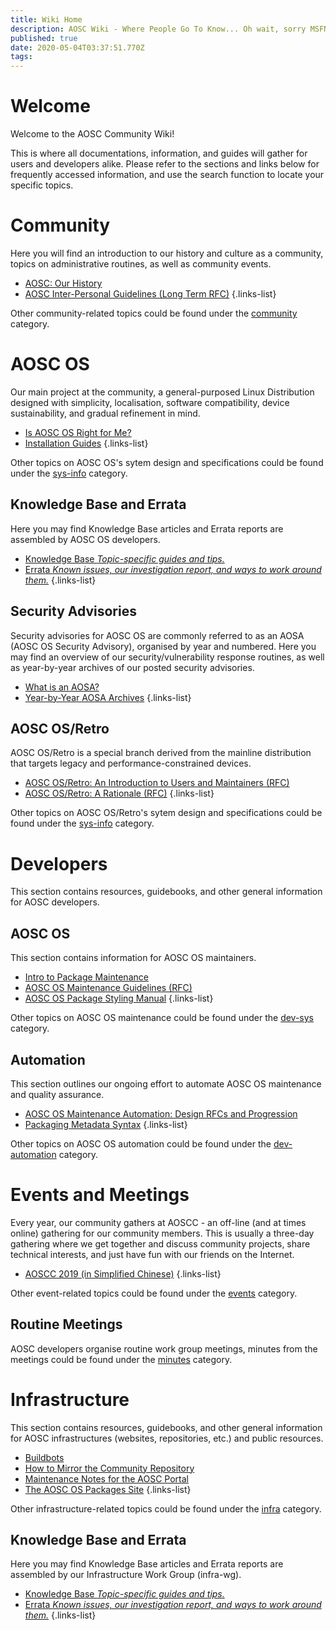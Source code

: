 ```yaml
---
title: Wiki Home
description: AOSC Wiki - Where People Go To Know... Oh wait, sorry MSFN! :D
published: true
date: 2020-05-04T03:37:51.770Z
tags: 
---
```


# Welcome

Welcome to the AOSC Community Wiki!

This is where all documentations, information, and guides will gather for users and developers alike. Please refer to the sections and links below for frequently accessed information, and use the search function to locate your specific topics.

# Community

Here you will find an introduction to our history and culture as a community, topics on administrative routines, as well as community events.

- [AOSC: Our History](/community-history)
- [AOSC Inter-Personal Guidelines (Long Term RFC)](/community-guidelines)
{.links-list}

Other community-related topics could be found under the [community](/t/community) category.


# AOSC OS

Our main project at the community, a general-purposed Linux Distribution designed with simplicity, localisation, software compatibility, device sustainability, and gradual refinement in mind.

- [Is AOSC OS Right for Me?](/sys-is-aosc-os-right-for-me)
- [Installation Guides](/t/sys-installation)
{.links-list}

Other topics on AOSC OS's sytem design and specifications could be found under the [sys-info](/t/sys-info) category.

## Knowledge Base and Errata

Here you may find Knowledge Base articles and Errata reports are assembled by AOSC OS developers.

- [Knowledge Base *Topic-specific guides and tips.*](/t/sys-kb)
- [Errata *Known issues, our investigation report, and ways to work around them.*](/t/sys-errata)
{.links-list}

## Security Advisories

Security advisories for AOSC OS are commonly referred to as an AOSA (AOSC OS Security Advisory), organised by year and numbered. Here you may find an overview of our security/vulnerability response routines, as well as year-by-year archives of our posted security advisories.

- [What is an AOSA?](/aosa-info)
- [Year-by-Year AOSA Archives](/t/aosa-archive)
{.links-list}

## AOSC OS/Retro

AOSC OS/Retro is a special branch derived from the mainline distribution that targets legacy and performance-constrained devices.

- [AOSC OS/Retro: An Introduction to Users and Maintainers (RFC)](/sys-retro-intro)
- [AOSC OS/Retro: A Rationale (RFC)](/sys-retro-rationale)
{.links-list}

Other topics on AOSC OS/Retro's sytem design and specifications could be found under the [sys-info](/t/sys-retro) category.

# Developers

This section contains resources, guidebooks, and other general information for AOSC developers.

## AOSC OS

This section contains information for AOSC OS maintainers.

- [Intro to Package Maintenance](/dev-sys-packaging-intro)
- [AOSC OS Maintenance Guidelines (RFC)](/dev-sys-maintenance-guidelines)
- [AOSC OS Package Styling Manual](/dev-sys-package-styling-manual)
{.links-list}

Other topics on AOSC OS maintenance could be found under the [dev-sys](/t/dev-sys) category.

## Automation

This section outlines our ongoing effort to automate AOSC OS maintenance and quality assurance.

- [AOSC OS Maintenance Automation: Design RFCs and Progression](/dev-automation-design-rfcs-and-progression)
- [Packaging Metadata Syntax](/dev-automation-packaging-metadata-syntax)
{.links-list}

Other topics on AOSC OS automation could be found under the [dev-automation](/t/dev-automation) category.

# Events and Meetings

Every year, our community gathers at AOSCC - an off-line (and at times online) gathering for our community members. This is usually a three-day gathering where we get together and discuss community projects, share technical interests, and just have fun with our friends on the Internet.

- [AOSCC 2019 (in Simplified Chinese)](/aoscc-2019)
{.links-list}

Other event-related topics could be found under the [events](/t/events) category.

## Routine Meetings

AOSC developers organise routine work group meetings, minutes from the meetings could be found under the [minutes](/t/minutes) category.

# Infrastructure

This section contains resources, guidebooks, and other general information for AOSC infrastructures (websites, repositories, etc.) and public resources.

- [Buildbots](/infra-buildbots)
- [How to Mirror the Community Repository](/infra-kb-00002-how-to-mirror)
- [Maintenance Notes for the AOSC Portal](/infra-community-portal)
- [The AOSC OS Packages Site](/infra-packages-site)
{.links-list}

Other infrastructure-related topics could be found under the [infra](/t/infra) category.

## Knowledge Base and Errata

Here you may find Knowledge Base articles and Errata reports are assembled by our Infrastructure Work Group (infra-wg).

- [Knowledge Base *Topic-specific guides and tips.*](/t/infra-kb)
- [Errata *Known issues, our investigation report, and ways to work around them.*](/t/infra-kb)
{.links-list}
